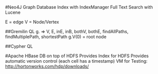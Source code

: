 #Neo4J
Graph Database
Index with IndexManager
Full Text Search with Lucene


E = edge
V = Node/Vertex

##Gremilin QL
g. => V, E, inE, inB, bothV, bothE, findAllPaths, findMultiplePath, shortestPath
g.V(0) = root node

##Cypher QL

#Apache HBase
DB on top of HDFS
Provides Index for HDFS
Provides automatic version control (each cell has a timestamp)
VM for Testing: http://hortonworks.com/hdp/downloads/
